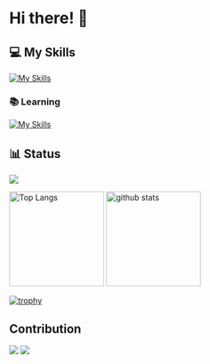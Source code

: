 # Hi there! 👋
## 💻 My Skills
[![My Skills](https://skillicons.dev/icons?i=go,gcp,aws,mysql,docker,k8s,github,vscode,html,css,js)](https://skillicons.dev)

### 📚 Learning
[![My Skills](https://skillicons.dev/icons?i=ts,rust)](https://skillicons.dev)

## 📊 Status
![](https://github-profile-summary-cards.vercel.app/api/cards/profile-details?username=seitarof&theme=onedark)

<p align="left"> 
  <img alt="Top Langs" height="170px" src="https://github-readme-stats.vercel.app/api/top-langs/?username=seitarof&layout=compact&show_icons=true&theme=onedark" />
  <img alt="github stats" height="170px" src="https://github-readme-stats.vercel.app/api?username=seitarof&theme=onedark&show_icons=ture" />
</p>


[![trophy](https://github-profile-trophy.vercel.app/?username=seitarof&theme=onedark&column=7
)](https://github.com/ryo-ma/github-profile-trophy)

## Contribution
[![](https://avatars.githubusercontent.com/u/140182603?s=48&v=4)](https://github.com/biomejs/biome)
[![](https://avatars.githubusercontent.com/u/62555443?s=48&v=4)](https://github.com/pipe-cd/pipecd)

<!--
**seitarof/seitarof** is a ✨ _special_ ✨ repository because its `README.md` (this file) appears on your GitHub profile.

Here are some ideas to get you started:

- 🔭 I’m currently working on ...
- 🌱 I’m currently learning ...
- 👯 I’m looking to collaborate on ...
- 🤔 I’m looking for help with ...
- 💬 Ask me about ...
- 📫 How to reach me: ...
- 😄 Pronouns: ...
- ⚡ Fun fact: ...
-->
